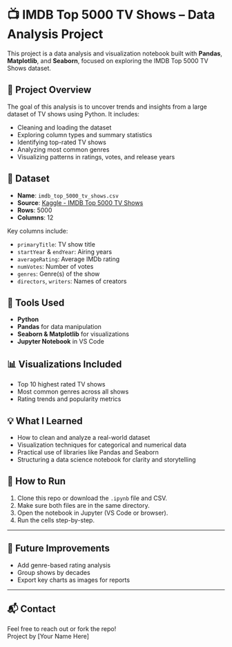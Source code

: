 # 📺 IMDB Top 5000 TV Shows – Data Analysis Project

This project is a data analysis and visualization notebook built with **Pandas**, **Matplotlib**, and **Seaborn**, focused on exploring the IMDB Top 5000 TV Shows dataset.


## 📌 Project Overview

The goal of this analysis is to uncover trends and insights from a large dataset of TV shows using Python. It includes:

- Cleaning and loading the dataset
- Exploring column types and summary statistics
- Identifying top-rated TV shows
- Analyzing most common genres
- Visualizing patterns in ratings, votes, and release years

## 📁 Dataset

- **Name**: `imdb_top_5000_tv_shows.csv`
- **Source**: [Kaggle - IMDB Top 5000 TV Shows](https://www.kaggle.com/)
- **Rows**: 5000
- **Columns**: 12

Key columns include:
- `primaryTitle`: TV show title
- `startYear` & `endYear`: Airing years
- `averageRating`: Average IMDb rating
- `numVotes`: Number of votes
- `genres`: Genre(s) of the show
- `directors`, `writers`: Names of creators

## 🧰 Tools Used

- **Python**
- **Pandas** for data manipulation
- **Seaborn & Matplotlib** for visualizations
- **Jupyter Notebook** in VS Code

## 📊 Visualizations Included

- Top 10 highest rated TV shows
- Most common genres across all shows
- Rating trends and popularity metrics

## 💡 What I Learned

- How to clean and analyze a real-world dataset
- Visualization techniques for categorical and numerical data
- Practical use of libraries like Pandas and Seaborn
- Structuring a data science notebook for clarity and storytelling

## 📎 How to Run

1. Clone this repo or download the `.ipynb` file and CSV.
2. Make sure both files are in the same directory.
3. Open the notebook in Jupyter (VS Code or browser).
4. Run the cells step-by-step.

---

## 🚀 Future Improvements

- Add genre-based rating analysis
- Group shows by decades
- Export key charts as images for reports

---

## 📬 Contact

Feel free to reach out or fork the repo!  
Project by [Your Name Here]

